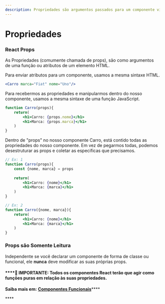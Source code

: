 ```yaml
---
description: Propriedades são argumentos passados para um componente via atributos HTML.
---
```


# Propriedades

### React Props

As Propriedades \(comumente chamada de props\), são como argumentos de uma função ou atributos de um elemento HTML.



Para enviar atributos para um componente, usamos a mesma sintaxe HTML.

```jsx
<Carro marca="Fiat" nome="Uno"/>
```



Para recebermos as propriedades e manipularmos dentro do nosso componente, usamos a mesma sintaxe de uma função JavaScript.

```jsx
function Carro(props){
    return(
        <h1>Carro: {props.nome}</h1>
        <h1>Marca: {props.marca}</h1>
    )
}
```



Dentro de "props" no nosso componente Carro, está contido todas as propriedades do nosso componente. Em vez de pegarmos todas, podemos desestruturar as props e coletar as especificas que precisamos.

```jsx
// Ex: 1
function Carro(props){
    const {nome, marca} = props
    
    return(
        <h1>Carro: {nome}</h1>
        <h1>Marca: {marca}</h1>
    )
}

// Ex: 2
function Carro({nome, marca}){
    return(
        <h1>Carro: {nome}</h1>
        <h1>Marca: {marca}</h1>
    )
}
```

###  <a id="props-are-read-only"></a>

### Props são Somente Leitura <a id="props-are-read-only"></a>

Independente se você declarar um componente de forma de classe ou funcional, ele **nunca** deve modificar as suas próprias props. 



#### \*\*\*\*📣 **IMPORTANTE: Todos os componentes React terão que agir como funções puras em relação às suas propriedades.**

  
**Saiba mais em:** [**Componentes Funcionais**](componentes/componentes-funcionais.md)\*\*\*\*

\*\*\*\*

